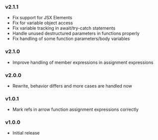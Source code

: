 ### v2.1.1

- Fix support for JSX Elements
- Fix for variable object access
- Fix variable tracking in await/try-catch statements
- Handle unused destructured parameters in functions properly
- Fix handling of some function parameters/body variables

### v2.1.0

- Improve handling of member expressions in assignment expressions

### v2.0.0

- Rewrite, behavior differs and more cases are handled now

### v1.0.1

- Mark refs in arrow function assignment expressions correctly

### v1.0.0

- Initial release
